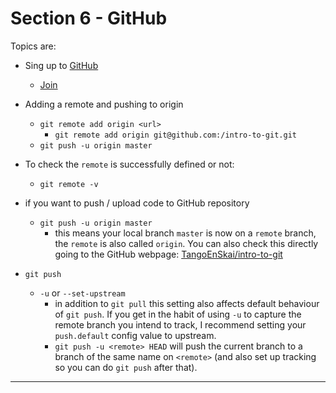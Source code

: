 # Section 6 - GitHub

Topics are:

* Sing up to [GitHub](https://github.com/)
  * [Join](https://github.com/join)
* Adding a remote and pushing to origin
  * `git remote add origin <url>`
    * `git remote add origin git@github.com:/intro-to-git.git`
  * `git push -u origin master`
* To check the `remote` is successfully defined or not:
  * `git remote -v`
* if you want to push / upload code to GitHub repository
  * `git push -u origin master`
    * this means your local branch `master` is now on a `remote` branch, the `remote` is also called `origin`. You can also check this directly going to the GitHub webpage: [TangoEnSkai/intro-to-git](https://github.com/TangoEnSkai/intro-to-git)

* `git push`
  * `-u` or `--set-upstream`
    * in addition to `git pull` this setting also affects default behaviour of `git push`. If you get in the habit of using `-u` to capture the remote branch you intend to track, I recommend setting your `push.default` config value to upstream.
    * `git push -u <remote> HEAD` will push the current branch to a branch of the same name on `<remote>` (and also set up tracking so you can do `git push` after that).

---
